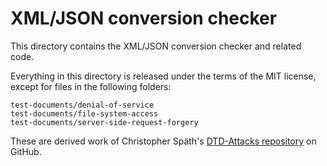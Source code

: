 # XML/JSON conversion checker

This directory contains the XML/JSON conversion checker and related code.

Everything in this directory is released under the terms of the MIT license,
except for files in the following folders:

    test-documents/denial-of-service
    test-documents/file-system-access
    test-documents/server-side-request-forgery

These are derived work of Christopher Späth's
[DTD-Attacks repository](https://github.com/RUB-NDS/DTD-Attacks) on GitHub.
